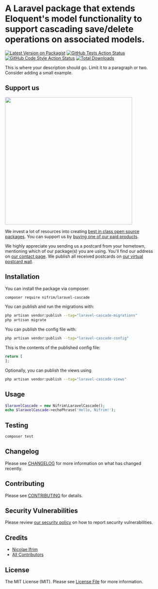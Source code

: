 # A Laravel package that extends Eloquent's model functionality to support cascading save/delete operations on associated models.

[![Latest Version on Packagist](https://img.shields.io/packagist/v/nifrim/laravel-cascade.svg?style=flat-square)](https://packagist.org/packages/nifrim/laravel-cascade)
[![GitHub Tests Action Status](https://img.shields.io/github/actions/workflow/status/nifrim/laravel-cascade/run-tests.yml?branch=main&label=tests&style=flat-square)](https://github.com/nifrim/laravel-cascade/actions?query=workflow%3Arun-tests+branch%3Amain)
[![GitHub Code Style Action Status](https://img.shields.io/github/actions/workflow/status/nifrim/laravel-cascade/fix-php-code-style-issues.yml?branch=main&label=code%20style&style=flat-square)](https://github.com/nifrim/laravel-cascade/actions?query=workflow%3A"Fix+PHP+code+style+issues"+branch%3Amain)
[![Total Downloads](https://img.shields.io/packagist/dt/nifrim/laravel-cascade.svg?style=flat-square)](https://packagist.org/packages/nifrim/laravel-cascade)

This is where your description should go. Limit it to a paragraph or two. Consider adding a small example.

## Support us

[<img src="https://github-ads.s3.eu-central-1.amazonaws.com/laravel-cascade.jpg?t=1" width="419px" />](https://spatie.be/github-ad-click/laravel-cascade)

We invest a lot of resources into creating [best in class open source packages](https://spatie.be/open-source). You can support us by [buying one of our paid products](https://spatie.be/open-source/support-us).

We highly appreciate you sending us a postcard from your hometown, mentioning which of our package(s) you are using. You'll find our address on [our contact page](https://spatie.be/about-us). We publish all received postcards on [our virtual postcard wall](https://spatie.be/open-source/postcards).

## Installation

You can install the package via composer:

```bash
composer require nifrim/laravel-cascade
```

You can publish and run the migrations with:

```bash
php artisan vendor:publish --tag="laravel-cascade-migrations"
php artisan migrate
```

You can publish the config file with:

```bash
php artisan vendor:publish --tag="laravel-cascade-config"
```

This is the contents of the published config file:

```php
return [
];
```

Optionally, you can publish the views using

```bash
php artisan vendor:publish --tag="laravel-cascade-views"
```

## Usage

```php
$laravelCascade = new Nifrim\LaravelCascade();
echo $laravelCascade->echoPhrase('Hello, Nifrim!');
```

## Testing

```bash
composer test
```

## Changelog

Please see [CHANGELOG](CHANGELOG.md) for more information on what has changed recently.

## Contributing

Please see [CONTRIBUTING](CONTRIBUTING.md) for details.

## Security Vulnerabilities

Please review [our security policy](../../security/policy) on how to report security vulnerabilities.

## Credits

- [Nicolae Ifrim](https://github.com/nifrim)
- [All Contributors](../../contributors)

## License

The MIT License (MIT). Please see [License File](LICENSE.md) for more information.
